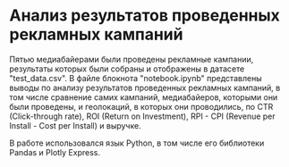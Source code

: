 # Анализ результатов проведенных рекламных кампаний
Пятью медиабайерами были проведены рекламные кампании, результаты которых были собраны и отображены в датасете "test_data.csv". В файле блокнота "notebook.ipynb" представлены выводы по анализу результатов проведенных рекламных кампаний, в том числе сравнение самих кампаний, медиабайеров, которыми они были проведены, и геолокаций, в которых они проводились, по CTR (Click-through rate), ROI (Return on Investment), RPI - CPI (Revenue per Install - Cost per Install) и выручке.

В работе использовался язык Python, в том числе его библиотеки Pandas и Plotly Express.
